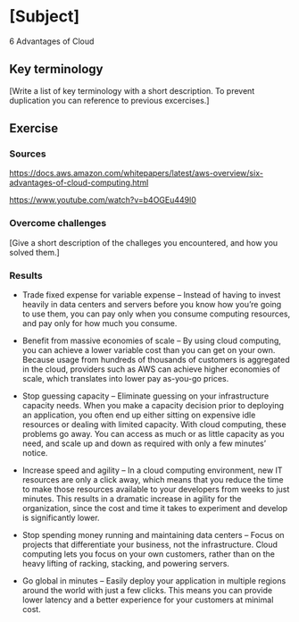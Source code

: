 # [Subject]
6 Advantages of Cloud

## Key terminology
[Write a list of key terminology with a short description. To prevent duplication you can reference to previous excercises.]

## Exercise
### Sources
https://docs.aws.amazon.com/whitepapers/latest/aws-overview/six-advantages-of-cloud-computing.html  

https://www.youtube.com/watch?v=b4OGEu449l0

### Overcome challenges
[Give a short description of the challeges you encountered, and how you solved them.]

### Results
* Trade fixed expense for variable expense – Instead of having to invest heavily in data centers and servers before you know how you’re going to use them, you can pay only when you consume computing resources, and pay only for how much you consume.

* Benefit from massive economies of scale – By using cloud computing, you can achieve a lower variable cost than you can get on your own. Because usage from hundreds of thousands of customers is aggregated in the cloud, providers such as AWS can achieve higher economies of scale, which translates into lower pay as-you-go prices.

* Stop guessing capacity – Eliminate guessing on your infrastructure capacity needs. When you make a capacity decision prior to deploying an application, you often end up either sitting on expensive idle resources or dealing with limited capacity. With cloud computing, these problems go away. You can access as much or as little capacity as you need, and scale up and down as required with only a few minutes’ notice.

* Increase speed and agility – In a cloud computing environment, new IT resources are only a click away, which means that you reduce the time to make those resources available to your developers from weeks to just minutes. This results in a dramatic increase in agility for the organization, since the cost and time it takes to experiment and develop is significantly lower.

* Stop spending money running and maintaining data centers – Focus on projects that differentiate your business, not the infrastructure. Cloud computing lets you focus on your own customers, rather than on the heavy lifting of racking, stacking, and powering servers.

* Go global in minutes – Easily deploy your application in multiple regions around the world with just a few clicks. This means you can provide lower latency and a better experience for your customers at minimal cost.
